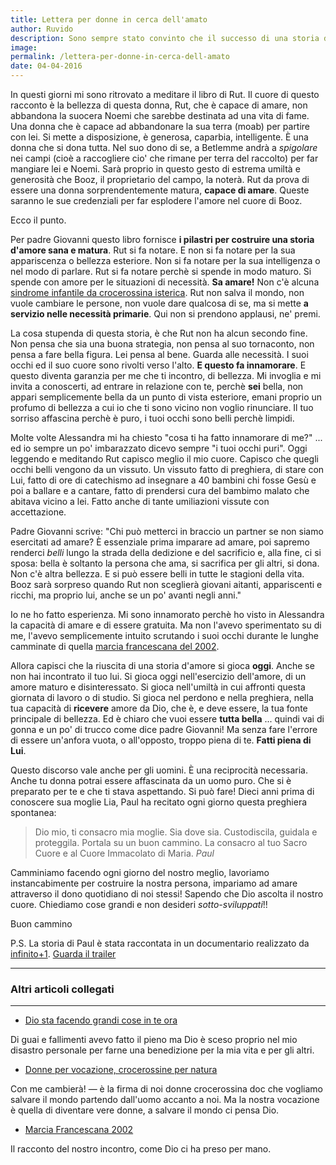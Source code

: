 ```yaml
---
title: Lettera per donne in cerca dell'amato
author: Ruvido
description: Sono sempre stato convinto che il successo di una storia d'amore dipendesse da molti fattori incontrollabili, spesso decisi dal caso. In seguito ho capito che le cose non stavano proprio così, e soprattutto, che una storia d'amore si costruisce già molto prima di incontrare l'amata!
image:
permalink: /lettera-per-donne-in-cerca-dell-amato
date: 04-04-2016
---
```


In questi giorni mi sono ritrovato a meditare il libro di Rut. Il cuore di questo racconto è la bellezza di questa donna, Rut, che è capace di amare, non abbandona la suocera Noemi che sarebbe destinata ad una vita di fame. Una donna che è capace ad abbandonare la sua terra (moab) per partire con lei. Si mette a disposizione, è generosa, caparbia, intelligente. È una donna che si dona tutta. Nel suo dono di se, a Betlemme andrà a *spigolare* nei campi (cioè a raccogliere cio' che rimane per terra del raccolto) per far mangiare lei e Noemi. Sarà proprio in questo gesto di estrema umiltà e generosità che Booz, il proprietario del campo, la noterà. Rut da prova di essere una donna sorprendentemente matura, **capace di amare**. Queste saranno le sue credenziali per far esplodere l'amore nel cuore di Booz.

Ecco il punto.

Per padre Giovanni questo libro fornisce **i pilastri per costruire una storia d'amore sana e matura**. Rut si fa notare. E non si fa notare per la sua appariscenza o bellezza esteriore. Non si fa notare per la sua intelligenza o nel modo di parlare. Rut si fa notare perchè si spende in modo maturo. Si spende con amore per le situazioni di necessità. **Sa amare!** Non c'è alcuna [sindrome infantile da crocerossina isterica](http://5p2p.it/2014/10/15/crocerossine-per-natura.html). Rut non salva il mondo, non vuole cambiare le persone, non vuole dare qualcosa di se, ma si mette **a servizio nelle necessità primarie**. Qui non si prendono applausi, ne' premi. 

La cosa stupenda di questa storia, è che Rut non ha alcun secondo fine. Non pensa che sia una buona strategia, non pensa al suo tornaconto, non pensa a fare bella figura. Lei pensa al bene. Guarda alle necessità. I suoi occhi ed il suo cuore sono rivolti verso l'alto. **E questo fa innamorare**. E questo diventa garanzia per me che ti incontro, di bellezza. Mi invoglia e mi invita a conoscerti, ad entrare in relazione con te, perchè **sei** bella, non appari semplicemente bella da un punto di vista esteriore, emani proprio un profumo di bellezza a cui io che ti sono vicino non voglio rinunciare. Il tuo sorriso affascina perchè è puro, i tuoi occhi sono belli perchè limpidi. 

Molte volte Alessandra mi ha chiesto "cosa ti ha fatto innamorare di me?" ... ed io sempre un po' imbarazzato dicevo sempre "i tuoi occhi puri". Oggi leggendo e meditando Rut capisco meglio il mio cuore. Capisco che quegli occhi belli vengono da un vissuto. Un vissuto fatto di preghiera, di stare con Lui, fatto di ore di catechismo ad insegnare a 40 bambini chi fosse Gesù e poi a ballare e a cantare, fatto di prendersi cura del bambimo malato che abitava vicino a lei. Fatto anche di tante umiliazioni vissute con accettazione.

Padre Giovanni scrive: "Chi può metterci in braccio un partner se non siamo esercitati ad amare? È essenziale prima imparare ad amare, poi sapremo renderci *belli* lungo la strada della dedizione e del sacrificio e, alla fine, ci si sposa: bella è soltanto la persona che ama, si sacrifica per gli altri, si dona. Non c'è altra bellezza. E si può essere belli in tutte le stagioni della vita. Booz sarà sorpreso quando Rut non sceglierà giovani aitanti, appariscenti e ricchi, ma proprio lui, anche se un po' avanti negli anni."

Io ne ho fatto esperienza. Mi sono innamorato perchè ho visto in Alessandra la capacità di amare e di essere gratuita. Ma non l'avevo sperimentato su di me, l'avevo semplicemente intuito scrutando i suoi occhi durante le lunghe camminate di quella [marcia francescana del 2002](http://5p2p.it/2013/07/15/marcia2002.html). 

Allora capisci che la riuscita di una storia d'amore si gioca **oggi**. Anche se non hai incontrato il tuo lui. Si gioca oggi nell'esercizio dell'amore, di un amore maturo e disinteressato. Si gioca nell'umiltà in cui affronti questa giornata di lavoro o di studio. Si gioca nel perdono e nella preghiera, nella tua capacità di **ricevere** amore da Dio, che è, e deve essere, la tua fonte principale di bellezza. Ed è chiaro che vuoi essere **tutta bella** ... quindi vai di gonna e un po' di trucco come dice padre Giovanni! Ma senza fare l'errore di essere un'anfora vuota, o all'opposto, troppo piena di te. **Fatti piena di Lui**.

Questo discorso vale anche per gli uomini. È una reciprocità necessaria. Anche tu donna potrai essere affascinata da un uomo puro. Che si è preparato per te e che ti stava aspettando. Si può fare! Dieci anni prima di conoscere sua moglie Lia, Paul ha recitato ogni giorno questa preghiera spontanea:

> Dio mio, ti consacro mia moglie. Sia dove sia. Custodiscila, guidala e proteggila. Portala su un buon cammino. La consacro al tuo Sacro Cuore e al Cuore Immacolato di Maria. <cite>Paul</cite>

Camminiamo facendo ogni giorno del nostro meglio, lavoriamo instancabimente per costruire la nostra persona, impariamo ad amare attraverso il dono quotidiano di noi stessi! Sapendo che Dio ascolta il nostro cuore. Chiediamo cose grandi e non desideri *sotto-sviluppati*!!

Buon cammino

P.S. La storia di Paul è stata raccontata in un documentario realizzato da [infinito+1](http://www.infinitomasuno.it/). [Guarda il trailer](https://www.youtube.com/watch?v=O5xcysvuU8M)

---

### Altri articoli collegati

---

- [Dio sta facendo grandi cose in te ora](http://5p2p.it/2015/09/09/dio-sta-facendo-grandi-cose-in-te-ora.html)

Di guai e fallimenti avevo fatto il pieno ma Dio è sceso proprio nel mio disastro personale per farne una benedizione per la mia vita e per gli altri.

- [Donne per vocazione, crocerossine per natura](http://5p2p.it/2014/10/15/crocerossine-per-natura.html)

Con me cambierà! — è la firma di noi donne crocerossina doc che vogliamo salvare il mondo partendo dall'uomo accanto a noi. Ma la nostra vocazione è quella di diventare vere donne, a salvare il mondo ci pensa Dio.

- [Marcia Francescana 2002](http://5p2p.it/2013/07/15/marcia2002.html)

Il racconto del nostro incontro, come Dio ci ha preso per mano.
